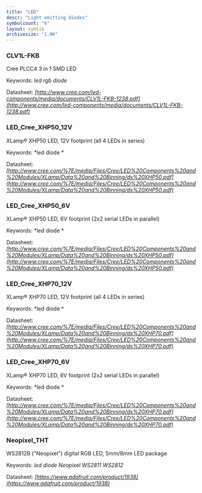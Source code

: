 ```yaml
---
title: "LED"
descr: "Light emitting diodes"
symbolcount: "6"
layout: symlib
archivesize: "1.9K"
---
```


### CLV1L-FKB
Cree PLCC4 3 in 1 SMD LED


Keywords: *led rgb diode*

Datasheet: *[http://www.cree.com/led-components/media/documents/CLV1L-FKB-1238.pdf](http://www.cree.com/led-components/media/documents/CLV1L-FKB-1238.pdf)*

### LED_Cree_XHP50_12V
XLamp® XHP50 LED, 12V footprint (all 4 LEDs in series)


Keywords: *led diode *

Datasheet: *[http://www.cree.com/%7E/media/Files/Cree/LED%20Components%20and%20Modules/XLamp/Data%20and%20Binning/ds%20XHP50.pdf](http://www.cree.com/%7E/media/Files/Cree/LED%20Components%20and%20Modules/XLamp/Data%20and%20Binning/ds%20XHP50.pdf)*

### LED_Cree_XHP50_6V
XLamp® XHP50 LED, 6V footprint (2x2 serial LEDs in parallel)


Keywords: *led diode *

Datasheet: *[http://www.cree.com/%7E/media/Files/Cree/LED%20Components%20and%20Modules/XLamp/Data%20and%20Binning/ds%20XHP50.pdf](http://www.cree.com/%7E/media/Files/Cree/LED%20Components%20and%20Modules/XLamp/Data%20and%20Binning/ds%20XHP50.pdf)*

### LED_Cree_XHP70_12V
XLamp® XHP70 LED, 12V footprint (all 4 LEDs in series)


Keywords: *led diode *

Datasheet: *[http://www.cree.com/%7E/media/Files/Cree/LED%20Components%20and%20Modules/XLamp/Data%20and%20Binning/ds%20XHP70.pdf](http://www.cree.com/%7E/media/Files/Cree/LED%20Components%20and%20Modules/XLamp/Data%20and%20Binning/ds%20XHP70.pdf)*

### LED_Cree_XHP70_6V
XLamp® XHP70 LED, 6V footprint (2x2 serial LEDs in parallel)


Keywords: *led diode *

Datasheet: *[http://www.cree.com/%7E/media/Files/Cree/LED%20Components%20and%20Modules/XLamp/Data%20and%20Binning/ds%20XHP70.pdf](http://www.cree.com/%7E/media/Files/Cree/LED%20Components%20and%20Modules/XLamp/Data%20and%20Binning/ds%20XHP70.pdf)*

### Neopixel_THT
WS2812B ("Neopixel") digital RGB LED, 5mm/8mm LED package


Keywords: *led diode Neopixel WS2811 WS2812*

Datasheet: *[https://www.adafruit.com/product/1938](https://www.adafruit.com/product/1938)*

